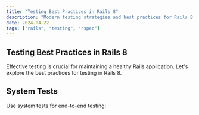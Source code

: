 ```yaml
---
title: "Testing Best Practices in Rails 8"
description: "Modern testing strategies and best practices for Rails 8 applications"
date: 2024-04-22
tags: ["rails", "testing", "rspec"]
---
```


## Testing Best Practices in Rails 8

Effective testing is crucial for maintaining a healthy Rails application. Let's explore the best practices for testing in Rails 8.

## System Tests

Use system tests for end-to-end testing: 